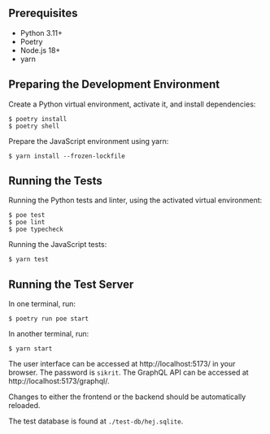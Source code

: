 ## Prerequisites

- Python 3.11+
- Poetry
- Node.js 18+
- yarn

## Preparing the Development Environment

Create a Python virtual environment, activate it, and install dependencies:

```
$ poetry install
$ poetry shell
```

Prepare the JavaScript environment using yarn:

```
$ yarn install --frozen-lockfile
```

## Running the Tests

Running the Python tests and linter, using the activated virtual environment:

```
$ poe test
$ poe lint
$ poe typecheck
```

Running the JavaScript tests:

```
$ yarn test
```

## Running the Test Server

In one terminal, run:

```
$ poetry run poe start
```

In another terminal, run:

```
$ yarn start
```

The user interface can be accessed at http://localhost:5173/ in your browser.
The password is `sikrit`. The GraphQL API can be accessed at
http://localhost:5173/graphql/.

Changes to either the frontend or the backend should be automatically reloaded.

The test database is found at `./test-db/hej.sqlite`.
